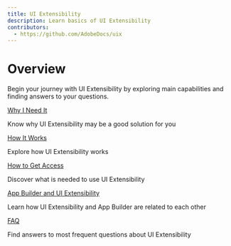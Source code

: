 ```yaml
---
title: UI Extensibility
description: Learn basics of UI Extensibility
contributors:
  - https://github.com/AdobeDocs/uix
---
```


# Overview

Begin your journey with UI Extensibility by exploring main capabilities and finding answers to your questions.

<DiscoverBlock slots="link, text"/>

[Why I Need It](reason)

Know why UI Extensibility may be a good solution for you

<DiscoverBlock slots="link, text"/>

[How It Works](design)

Explore how UI Extensibility works

<DiscoverBlock slots="link, text"/>

[How to Get Access](get-access)

Discover what is needed to use UI Extensibility

<DiscoverBlock slots="link, text"/>

[App Builder and UI Extensibility](app-builder)

Learn how UI Extensibility and App Builder are related to each other

<DiscoverBlock slots="link, text"/>

[FAQ](faq)

Find answers to most frequent questions about UI Extensibility
